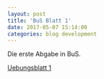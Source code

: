 ```yaml
---
layout: post
title: 'BuS Blatt 1'
date: 2017-05-07 15:14:00
categories: blog development
---
```


Die erste Abgabe in BuS.

[Uebungsblatt 1](/assets/bus/uebungsblatt1.jekyll.pdf)
						
